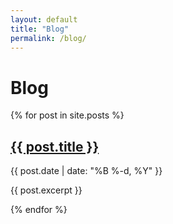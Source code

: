 ```yaml
---
layout: default
title: "Blog"
permalink: /blog/
---
```

# Blog

{% for post in site.posts %}
  <article class="mb-8">
    <h2 class="text-xl font-bold mb-1">
      <a href="{{ post.url }}" class="text-emerald-500 hover:underline">{{ post.title }}</a>
    </h2>
    <p class="text-sm text-neutral-400">{{ post.date | date: "%B %-d, %Y" }}</p>
    <p>{{ post.excerpt }}</p>
  </article>
{% endfor %}